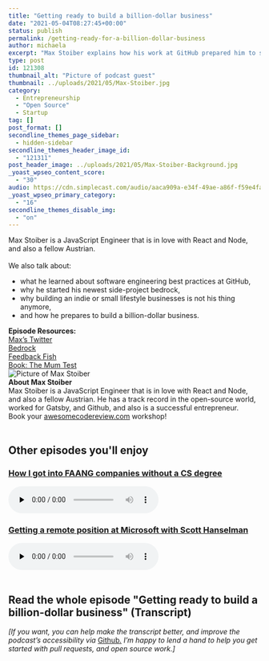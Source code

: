 ```yaml
---
title: "Getting ready to build a billion-dollar business"
date: "2021-05-04T08:27:45+00:00"
status: publish
permalink: /getting-ready-for-a-billion-dollar-business
author: michaela
excerpt: "Max Stoiber explains how his work at GitHub prepared him to start his own billon-dollar business."
type: post
id: 121308
thumbnail_alt: "Picture of podcast guest"
thumbnail: ../uploads/2021/05/Max-Stoiber.jpg
category:
  - Entrepreneurship
  - "Open Source"
  - Startup
tag: []
post_format: []
secondline_themes_page_sidebar:
  - hidden-sidebar
secondline_themes_header_image_id:
  - "121311"
post_header_image: ../uploads/2021/05/Max-Stoiber-Background.jpg
_yoast_wpseo_content_score:
  - "30"
audio: https://cdn.simplecast.com/audio/aaca909a-e34f-49ae-a86f-f59e4fa807f0/episodes/c9aa17f7-c159-456c-bd44-ca609c0ac29c/audio/3eb59a7c-8a65-4a7a-8550-eb374bc57dde/default_tc.mp3
_yoast_wpseo_primary_category:
  - "16"
secondline_themes_disable_img:
  - "on"
---
```


<div class="episode-about">
Max Stoiber is a JavaScript Engineer that is in love with React and Node, and also a fellow Austrian.
<br/> <br/>We also talk about:
<ul>
<li> what he learned about software engineering best practices at GitHub,</li>
<li> why he started his newest side-project bedrock,</li>
<li> why building an indie or small lifestyle businesses is not his thing anymore,</li>
<li> and how he prepares to build a billion-dollar business.</li>
</ul>
</div>
<div class=" episode-links">
<b>Episode Resources:</b><br/>
<a href="https://twitter.com/mxstbr">Max’s Twitter</a><br/>
<a href="https://bedrock.mxstbr.com/">Bedrock</a><br/>
<a href="https://feedback.fish/">Feedback Fish</a><br/>
<a href="https://www.amazon.com/Mom-Test-customers-business-everyone-ebook/dp/B01H4G2J1U/">Book: The Mum Test</a><br/>
</div>

<div class="row pt-2 align-items-center">
<div class="col-4 guest-picture">
<img src="../uploads/2021/05/Max-Stoiber.jpg" alt="Picture of Max Stoiber"/>
</div>
<div class="col-8 guest-about">
<b>About Max Stoiber</b><br/>
Max Stoiber is a JavaScript Engineer that is in love with React and Node, and also a fellow Austrian. He has a track record in the open-source world, worked for Gatsby, and Github, and also is a successful entrepreneur.
</div>
</div>

<div class="sponsorship">
Book your <a href="https://www.michaelagreiler.com/workshops">awesomecodereview.com</a> workshop!
</div>

<br/>
<div>
  <h2>Other episodes you'll enjoy</h2>
    <div class="row-md-6">
      <div class="row g-0 border rounded overflow-hidden flex-md-row mb-4 shadow-sm h-md-250 position-relative">
          <div class="col p-4 d-flex flex-column position-static">
            <h3 class="mb-0"><a href="https://software-engineering-unlocked.com/faang-job-without-cs-degree/">How I got into FAANG companies without a CS degree</a></h3>
  <audio controls preload="none">
                <source src="https://cdn.simplecast.com/audio/aaca909a-e34f-49ae-a86f-f59e4fa807f0/episodes/2ec3af9e-9a17-4ccd-95df-0e9b1a03ecc6/audio/66ec2bf9-b1d0-4ae3-868e-9017bb8cc4ee/default_tc.mp3" />
              </audio>
          </div>
        </div>
      </div>
    <div class="row-md-6">
      <div class="row g-0 border rounded overflow-hidden flex-md-row mb-4 shadow-sm h-md-250 position-relative">
          <div class="col p-4 d-flex flex-column position-static">
            <h3 class="mb-0"><a href="https://software-engineering-unlocked.com/episode-2-scott-hanselman/">Getting a remote position at Microsoft with Scott Hanselman</a></h3>
  <audio controls preload="none">
                <source src="https://cdn.simplecast.com/audio/aaca90/aaca909a-e34f-49ae-a86f-f59e4fa807f0/b94c57a5-9afe-4853-be2f-b4d147fb62bf/scott_episode2_ready_tc.mp3" />
              </audio>
          </div>
        </div>
      </div>
</div>
<br/>

## Read the whole episode "Getting ready to build a billion-dollar business" (Transcript)

_\[If you want, you can help make the transcript better, and improve the podcast’s accessibility via_ [Github](https://github.com/mgreiler/se-unlocked/tree/master/Transcripts)_[.](https://github.com/mgreiler/se-unlocked/tree/master/Transcripts) I’m happy to lend a hand to help you get started with pull requests, and open source work.\]_
